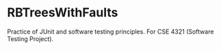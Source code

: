 # RBTreesWithFaults
Practice of JUnit and software testing principles. For CSE 4321 (Software Testing Project).
